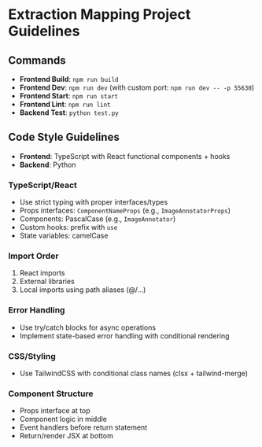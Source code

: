 # Extraction Mapping Project Guidelines

## Commands
- **Frontend Build**: `npm run build` 
- **Frontend Dev**: `npm run dev` (with custom port: `npm run dev -- -p 55630`)
- **Frontend Start**: `npm run start`
- **Frontend Lint**: `npm run lint`
- **Backend Test**: `python test.py`

## Code Style Guidelines
- **Frontend**: TypeScript with React functional components + hooks
- **Backend**: Python

### TypeScript/React
- Use strict typing with proper interfaces/types
- Props interfaces: `ComponentNameProps` (e.g., `ImageAnnotatorProps`)
- Components: PascalCase (e.g., `ImageAnnotator`)
- Custom hooks: prefix with `use`
- State variables: camelCase

### Import Order
1. React imports
2. External libraries
3. Local imports using path aliases (@/...)

### Error Handling
- Use try/catch blocks for async operations
- Implement state-based error handling with conditional rendering

### CSS/Styling
- Use TailwindCSS with conditional class names (clsx + tailwind-merge)

### Component Structure
- Props interface at top
- Component logic in middle
- Event handlers before return statement
- Return/render JSX at bottom